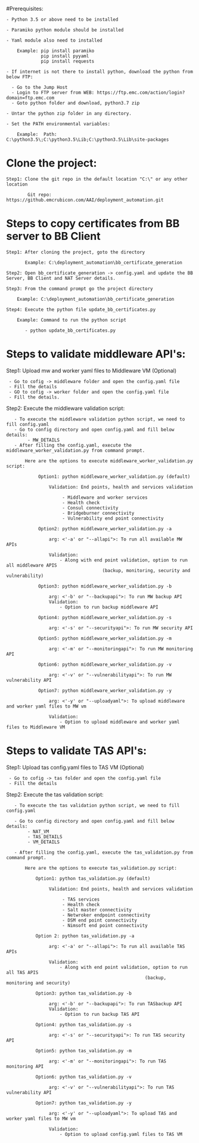 #Prerequisites:

    - Python 3.5 or above need to be installed

    - Paramiko python module should be installed

    - Yaml module also need to installed

        Example: pip install paramiko
                 pip install pyyaml
                 pip install requests

    - If internet is not there to install python, download the python from below FTP:

      - Go to the Jump Host
      - Login to FTP server from WEB: https://ftp.emc.com/action/login?domain=ftp.emc.com
      - Goto python folder and download, python3.7 zip

    - Untar the python zip folder in any directory.

    - Set the PATH environmental variables:

        Example:  Path: C:\python3.5\;C:\python3.5\Lib;C:\python3.5\Lib\site-packages


# Clone the project:

    Step1: Clone the git repo in the default location "C:\" or any other location

            Git repo: https://github.emcrubicon.com/AAI/deployment_automation.git


# Steps to copy certificates from BB server to BB Client

    Step1: After cloning the project, goto the directory

           Example: C:\deployment_automation\bb_certificate_generation

    Step2: Open bb_certificate_generation -> config.yaml and update the BB Server, BB Client and NAT Server details.

    Step3: From the command prompt go the project directory

        Example: C:\deployment_automation\bb_certificate_generation

    Step4: Execute the python file update_bb_certificates.py

        Example: Command to run the python script

           - python update_bb_certificates.py

# Steps to validate middleware API's:

   Step1: Upload mw and worker yaml files to Middleware VM (Optional)

     - Go to cofig -> middleware folder and open the config.yaml file
     - Fill the details
     - GO to cofig -> worker folder and open the config.yaml file
     - Fill the details.

   Step2: Execute the middleware validation script:

       - To execute the middleware validation python script, we need to fill config.yaml
       - Go to config directory and open config.yaml and fill below details:
            - MW_DETAILS
       - After filling the config.yaml, execute the middleware_worker_validation.py from command prompt.

           Here are the options to execute middleware_worker_validation.py script:

                Option1: python middleware_worker_validation.py (default)

                    Validation: End points, health and services validation

                         - Middleware and worker services
                         - Health check
                         - Consul connectivity
                         - Bridgeburner connectivity
                         - Vulnerability end point connectivity

                Option2: python middleware_worker_validation.py -a

                    arg: <'-a' or "--allapi">: To run all available MW APIs

                    Validation:
                        - Along with end point validation, option to run all middleware APIS
                                        (backup, monitoring, security and vulnerability)

                Option3: python middleware_worker_validation.py -b

                    arg: <'-b' or "--backupapi">: To run MW backup API
                    Validation:
                        - Option to run backup middleware API

                Option4: python middleware_worker_validation.py -s

                    arg: <'-s' or "--securityapi">: To run MW security API

                Option5: python middleware_worker_validation.py -m

                    arg: <'-m' or "--monitoringapi">: To run MW monitoring API

                Option6: python middleware_worker_validation.py -v

                    arg: <'-v' or "--vulnerabilityapi">: To run MW vulnerability API

                Option7: python middleware_worker_validation.py -y

                    arg: <'-y' or "--uploadyaml">: To upload middleware and worker yaml files to MW vm

                    Validation:
                        - Option to upload middleware and worker yaml files to Middleware VM


# Steps to validate TAS API's:

   Step1: Upload tas config.yaml files to TAS VM (Optional)

     - Go to cofig -> tas folder and open the config.yaml file
     - Fill the details

   Step2: Execute the tas validation script:

       - To execute the tas validation python script, we need to fill config.yaml

       - Go to config directory and open config.yaml and fill below details:
            - NAT_VM
            - TAS_DETAILS
            - VM_DETAILS

       - After filling the config.yaml, execute the tas_validation.py from command prompt.

           Here are the options to execute tas_validation.py script:

               Option1: python tas_validation.py (default)

                    Validation: End points, health and services validation

                         - TAS services
                         - Health check
                         - Salt master connectivity
                         - Netwroker endpoint connectivity
                         - DSM end point connectivity
                         - Nimsoft end point connectivity

               Option 2: python tas_validation.py -a

                    arg: <'-a' or "--allapi">: To run all available TAS APIs

                    Validation:
                        - Along with end point validation, option to run all TAS APIS
                                                        (backup, monitoring and security)

               Option3: python tas_validation.py -b

                    arg: <'-b' or "--backupapi">: To run TASbackup API
                    Validation:
                        - Option to run backup TAS API

               Option4: python tas_validation.py -s

                    arg: <'-s' or "--securityapi">: To run TAS security API

               Option5: python tas_validation.py -m

                    arg: <'-m' or "--monitoringapi">: To run TAS monitoring API

               Option6: python tas_validation.py -v

                    arg: <'-v' or "--vulnerabilityapi">: To run TAS vulnerability API

               Option7: python tas_validation.py -y

                    arg: <'-y' or "--uploadyaml">: To upload TAS and worker yaml files to MW vm

                    Validation:
                        - Option to upload config.yaml files to TAS VM